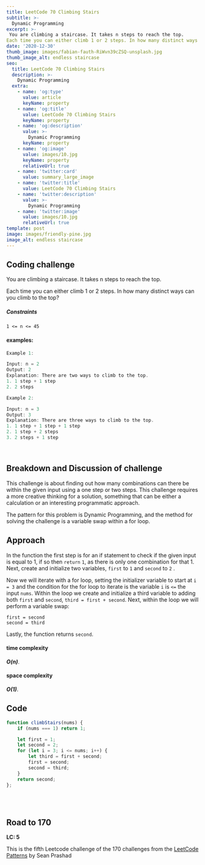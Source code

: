 ```yaml
---
title: LeetCode 70 Climbing Stairs
subtitle: >-
  Dynamic Programming
excerpt: >-
 You are climbing a staircase. It takes n steps to reach the top.
Each time you can either climb 1 or 2 steps. In how many distinct ways can you climb to the top?
date: '2020-12-30'
thumb_image: images/fabian-fauth-RiWvn39cZSQ-unsplash.jpg
thumb_image_alt: endless staircase
seo:
  title: LeetCode 70 Climbing Stairs
  description: >-
    Dynamic Programming
  extra:
    - name: 'og:type'
      value: article
      keyName: property
    - name: 'og:title'
      value: LeetCode 70 Climbing Stairs
      keyName: property
    - name: 'og:description'
      value: >-
        Dynamic Programming
      keyName: property
    - name: 'og:image'
      value: images/10.jpg
      keyName: property
      relativeUrl: true
    - name: 'twitter:card'
      value: summary_large_image
    - name: 'twitter:title'
      value: LeetCode 70 Climbing Stairs
    - name: 'twitter:description'
      value: >-
        Dynamic Programming
    - name: 'twitter:image'
      value: images/10.jpg
      relativeUrl: true
template: post
image: images/friendly-pine.jpg
image_alt: endless staircase
---
```


## Coding challenge

You are climbing a staircase. It takes n steps to reach the top.

Each time you can either climb 1 or 2 steps. In how many distinct ways can you climb to the top?

##### Constraints


`1 <= n <= 45
`

#### examples:


```javascript
Example 1:

Input: n = 2
Output: 2
Explanation: There are two ways to climb to the top.
1. 1 step + 1 step
2. 2 steps

Example 2:

Input: n = 3
Output: 3
Explanation: There are three ways to climb to the top.
1. 1 step + 1 step + 1 step
2. 1 step + 2 steps
3. 2 steps + 1 step
```
<br>

## Breakdown and Discussion of challenge

This challenge is about finding out how many combinations can there be within the given input using a one step or two steps. This challenge requires a more creative thinking for a solution, something that can be either a calculation or an interesting programmatic approach.

The pattern for this problem is Dynamic Programming, and the method for solving the challenge is a variable swap within a for loop.


## Approach

In the function the first step is for an if statement to check if the given input is equal to 1, if so then `return` `1`, as there is only  one combination for that 1. Next, create and initialize two variables, `first` to `1` and `second` to `2` . 

Now we will iterate with a for loop, setting the initializer variable to start at `i = 3` and the condition for the for loop to iterate is the variable `i` is `<=` the input `nums`. Within the loop we create and initialize a third variable to adding both `first` and `second`, `third = first + second`. Next, within the loop we will perform a variable swap:

`first = second` <br>
`second = third`

Lastly, the function returns `second`.


#### time complexity

 _**O(n)**_.

#### space complexity

_***O(1)***_.

## Code

```javascript
function climbStairs(nums) {
    if (nums === 1) return 1;

    let first = 1;
    let second = 2;
    for (let i = 3; i <= nums; i++) {
        let third = first + second;
        first = second;
        second = third;
    }
    return second;
};
```

<br>
<br>

## Road to 170

**LC: 5**

This is the fifth Leetcode challenge of the 170 challenges from the [LeetCode Patterns](https://seanprashad.com/leetcode-patterns/) by Sean Prashad